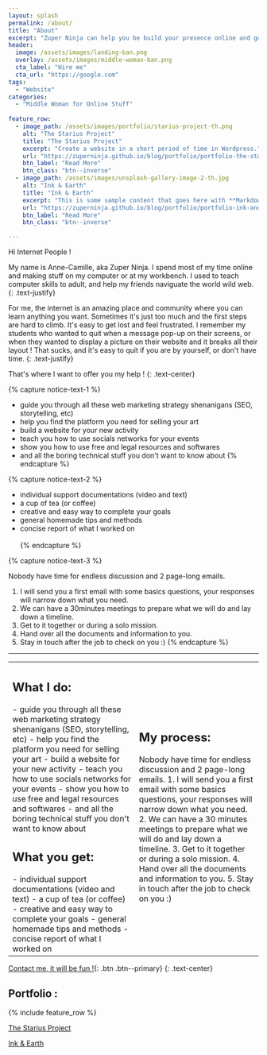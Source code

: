 ```yaml
---
layout: splash
permalink: /about/
title: "About"
excerpt: "Zuper Ninja can help you be build your presence online and guide you through the world wild web"
header:
  image: /assets/images/landing-ban.png
  overlay: /assets/images/middle-woman-ban.png
  cta_label: "Hire me"
  cta_url: "https://google.com"
tags:
  - "Website"
categories:
  - "Middle Woman for Online Stuff"
  
feature_row:
  - image_path: /assets/images/portfolio/starius-project-th.png
    alt: "The Starius Project"
    title: "The Starius Project"
    excerpt: "Create a website in a short period of time in Wordpress."
    url: "https://zuperninja.github.io/blog/portfolio/portfolio-the-starius-project/"
    btn_label: "Read More"
    btn_class: "btn--inverse"
  - image_path: /assets/images/unsplash-gallery-image-2-th.jpg
    alt: "Ink & Earth"
    title: "Ink & Earth"
    excerpt: "This is some sample content that goes here with **Markdown** formatting."
    url: "https://zuperninja.github.io/blog/portfolio/portfolio-ink-and-earth/"
    btn_label: "Read More"
    btn_class: "btn--inverse"

---
```


Hi Internet People !


My name is Anne-Camille, aka Zuper Ninja. I spend most of my time online and making stuff on my computer or at my workbench. 
I used to teach computer skills to adult, and help my friends naviguate the world wild web. 
{: .text-justify}

For me, the internet is an amazing place and community where you can learn anything you want. Sometimes it's just too much and the first steps are hard to climb. It's easy to get lost and feel  frustrated. I remember my students who wanted to quit when a message pop-up on their screens, or when they wanted to display a picture on their website and it breaks all their layout ! That sucks, and it's easy to quit if you are by yourself, or don't have time.
{: .text-justify}

That's where I want to offer you my help ! 
{: .text-center}

{% capture notice-text-1 %}
- guide you through all these web marketing strategy shenanigans (SEO, storytelling, etc)
- help you find the platform you need for selling your art
- build a website for your new activity
- teach you how to use socials networks for your events
- show you how to use free and legal resources and softwares
- and all the boring technical stuff you don't want to know about
{% endcapture %}

{% capture notice-text-2 %}
- individual support documentations (video and text) 
- a cup of tea (or coffee)
- creative and easy way to complete your goals
- general homemade tips and methods
- concise report of what I worked on
</br></br>
{% endcapture %}


{% capture notice-text-3 %}

Nobody have time for endless discussion and 2 page-long emails. 
1. I will send you a first email with some basics questions, your responses will narrow down what you need. 
2. We can have a 30minutes meetings to prepare what we will do and lay down a timeline. 
3. Get to it together or during a solo mission.
4. Hand over all the documents and information to you.
5. Stay in touch after the job to check on you :)
{% endcapture %}

---


<table>
    <td> 
      <h2>What I do: </h2>
      <div>
- guide you through all these web marketing strategy shenanigans (SEO, storytelling, etc)
- help you find the platform you need for selling your art
- build a website for your new activity
- teach you how to use socials networks for your events
- show you how to use free and legal resources and softwares
- and all the boring technical stuff you don't want to know about
         </div>
      <h2>What you get: </h2>
      <div>
- individual support documentations (video and text) 
- a cup of tea (or coffee)
- creative and easy way to complete your goals
- general homemade tips and methods
- concise report of what I worked on
         </div>
    </td>
    <td> 
      <h2>My process: </h2>
      <div>
Nobody have time for endless discussion and 2 page-long emails. 
1. I will send you a first email with some basics questions, your responses will narrow down what you need. 
2. We can have a 30 minutes meetings to prepare what we will do and lay down a timeline. 
3. Get to it together or during a solo mission.
4. Hand over all the documents and information to you.
5. Stay in touch after the job to check on you :)
       </div>
    </td>
</table>



 
[Contact me, it will be fun !](#link){: .btn .btn--primary}
{: .text-center}

## Portfolio : 

{% include feature_row %}


[The Starius Project](https://zuperninja.github.io/blog/portfolio/portfolio-the-starius-project/)

[Ink & Earth](https://zuperninja.github.io/blog/portfolio/portfolio-ink-and-earth/)










